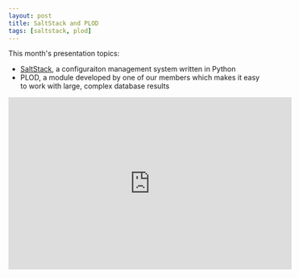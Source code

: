 ```yaml
---
layout: post
title: SaltStack and PLOD
tags: [saltstack, plod]
---
```


This month's presentation topics:
<ul>
<li><a href="http://www.saltstack.com/">SaltStack</a>, a configuraiton management system written in Python</li>
<li>PLOD, a module developed by one of our members which makes it easy to work with large, complex database results</li>
</ul>

<iframe style="border:0px;padding:0px;margin:0px;" width="562" height="343" src="http://videocenter1.vtcstream.com/videos/video/3546/embed/?access_token=shr00000035466053201644252204311242298919605" frameborder="0" scrolling="no" allowfullscreen></iframe>
